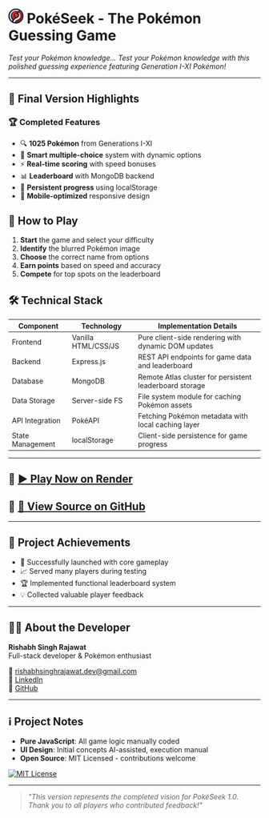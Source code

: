 # <img src="views/images/logo.png" alt="PokéSeek Logo" width="30" maga> PokéSeek - The Pokémon Guessing Game 

*Test your Pokémon knowledge...* 
*Test your Pokémon knowledge with this polished guessing experience featuring Generation I-XI Pokémon!*

---

## 🌟 Final Version Highlights

### 🏆 Completed Features
- 🔍 **1025 Pokémon** from Generations I-XI
- 🎯 **Smart multiple-choice** system with dynamic options
- ⚡ **Real-time scoring** with speed bonuses
- 📊 **Leaderboard** with MongoDB backend
- 💾 **Persistent progress** using localStorage
- 📱 **Mobile-optimized** responsive design



## 🚀 How to Play

1. **Start** the game and select your difficulty
2. **Identify** the blurred Pokémon image
3. **Choose** the correct name from options
4. **Earn points** based on speed and accuracy
5. **Compete** for top spots on the leaderboard
## 🛠️ Technical Stack

| Component         | Technology          | Implementation Details |
|------------------|--------------------|------------------------|
| Frontend         | Vanilla HTML/CSS/JS | Pure client-side rendering with dynamic DOM updates |
| Backend          | Express.js         | REST API endpoints for game data and leaderboard |
| Database         | MongoDB           | Remote Atlas cluster for persistent leaderboard storage |
| Data Storage     | Server-side FS    | File system module for caching Pokémon assets |
| API Integration  | PokéAPI           | Fetching Pokémon metadata with local caching layer |
| State Management | localStorage      | Client-side persistence for game progress |
---
## 🔗 [▶️ Play Now on Render](https://pok-seek.onrender.com)  
## 📂 [📜 View Source on GitHub](https://github.com/Raiplus/Pok-Seek)


---

## 🏅 Project Achievements

- 🚀 Successfully launched with core gameplay
- 📈 Served many players during testing
- 🏆 Implemented functional leaderboard system
- 💡 Collected valuable player feedback

---

## 👨‍💻 About the Developer

**Rishabh Singh Rajawat**  
Full-stack developer & Pokémon enthusiast  

📧 [rishabhsinghrajawat.dev@gmail.com](mailto:helpbyraiplus@gmail.com)  
💼 [LinkedIn](https://www.linkedin.com/in/rishabh-singh-rajawat-5a1b782bb)  
🐙 [GitHub](https://github.com/Raiplus)  

---

## ℹ️ Project Notes

- **Pure JavaScript**: All game logic manually coded
- **UI Design**: Initial concepts AI-assisted, execution manual
- **Open Source**: MIT Licensed - contributions welcome

[![MIT License](https://img.shields.io/badge/License-MIT-green.svg)](https://opensource.org/licenses/MIT)

---

> *"This version represents the completed vision for PokéSeek 1.0. Thank you to all players who contributed feedback!"*
